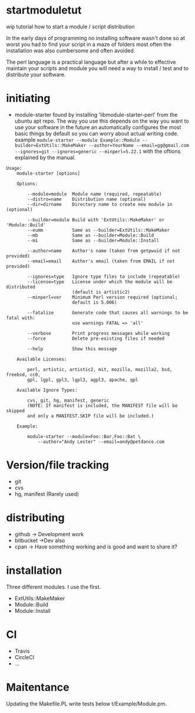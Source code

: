 # startmoduletut
wip tutorial how to start a module / script distribution

In the early days of programming no installing software wasn't done so at worst you had to find your script in a maze of folders most often the installation was also cumbersome and often avoided. 

The perl language is a practical language but after a while to effective maintain your scripts and module you will need a way to install /  test and to distribute your software.

# initiating
- module-starter found by installing 'libmodule-starter-perl' from the ubuntu apt repo. The way you use this depends on the way you want to use your software in the future an automatically configures the most basic things by default so you can worry about actual writing code. example `module-starter --module Example::Module --builder=ExtUtils::MakeMaker --author=YourName --email=gg@gmail.com --ignores=git --ignores=generic --minperl=5.22.1` with the oftions explained by the manual. 

```
Usage:
    module-starter [options]

    Options:

        --module=module  Module name (required, repeatable)
        --distro=name    Distribution name (optional)
        --dir=dirname    Directory name to create new module in (optional)

        --builder=module Build with 'ExtUtils::MakeMaker' or 'Module::Build'
        --eumm           Same as --builder=ExtUtils::MakeMaker
        --mb             Same as --builder=Module::Build
        --mi             Same as --builder=Module::Install

        --author=name    Author's name (taken from getpwuid if not provided)
        --email=email    Author's email (taken from EMAIL if not provided)

        --ignores=type   Ignore type files to include (repeatable)
        --license=type   License under which the module will be distributed
                         (default is artistic2)
        --minperl=ver    Minimum Perl version required (optional;
                         default is 5.006)

        --fatalize       Generate code that causes all warnings to be fatal with:
                         use warnings FATAL => 'all'

        --verbose        Print progress messages while working
        --force          Delete pre-existing files if needed

        --help           Show this message

    Available Licenses:

        perl, artistic, artistic2, mit, mozilla, mozilla2, bsd, freebsd, cc0,
        gpl, lgpl, gpl3, lgpl3, agpl3, apache, qpl

    Available Ignore Types:

        cvs, git, hg, manifest, generic
        (NOTE: If manifest is included, the MANIFEST file will be skipped
        and only a MANIFEST.SKIP file will be included.)

    Example:

        module-starter --module=Foo::Bar,Foo::Bat \
            --author="Andy Lester" --email=andy@petdance.com

```

# Version/file tracking
- git 
- cvs
- hg, manifest (Rarely used)

# distributing

- github -> Development work
- bitbucket ->Dev also
- cpan -> Have something working and is good and want to share it?

# installation

Three different modules. I use the first.

- ExtUtils::MakeMaker
- Module::Build
- Module::Install

# CI
- Travis
- CircleCI
- ...


# Maitentance 

Updating the Makefile.PL write tests below t/Example/Module.pm. 
